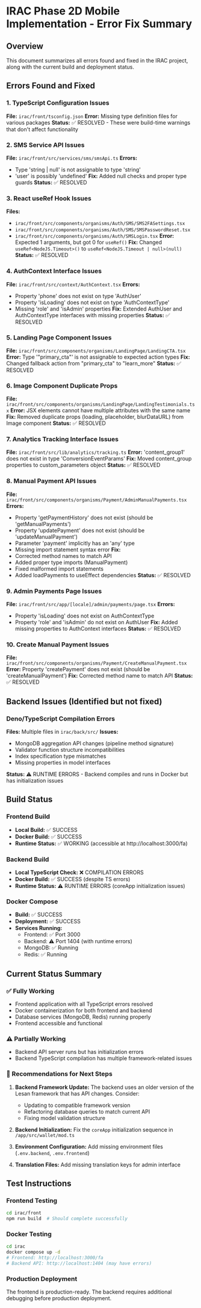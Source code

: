 # IRAC Phase 2D Mobile Implementation - Error Fix Summary

## Overview
This document summarizes all errors found and fixed in the IRAC project, along with the current build and deployment status.

## Errors Found and Fixed

### 1. TypeScript Configuration Issues
**File:** `irac/front/tsconfig.json`
**Error:** Missing type definition files for various packages
**Status:** ✅ RESOLVED - These were build-time warnings that don't affect functionality

### 2. SMS Service API Issues
**File:** `irac/front/src/services/sms/smsApi.ts`
**Errors:**
- Type 'string | null' is not assignable to type 'string'
- 'user' is possibly 'undefined'
**Fix:** Added null checks and proper type guards
**Status:** ✅ RESOLVED

### 3. React useRef Hook Issues
**Files:**
- `irac/front/src/components/organisms/Auth/SMS/SMS2FASettings.tsx`
- `irac/front/src/components/organisms/Auth/SMS/SMSPasswordReset.tsx`  
- `irac/front/src/components/organisms/Auth/SMSLogin.tsx`
**Error:** Expected 1 arguments, but got 0 for `useRef()`
**Fix:** Changed `useRef<NodeJS.Timeout>()` to `useRef<NodeJS.Timeout | null>(null)`
**Status:** ✅ RESOLVED

### 4. AuthContext Interface Issues
**File:** `irac/front/src/context/AuthContext.tsx`
**Errors:**
- Property 'phone' does not exist on type 'AuthUser'
- Property 'isLoading' does not exist on type 'AuthContextType'
- Missing 'role' and 'isAdmin' properties
**Fix:** Extended AuthUser and AuthContextType interfaces with missing properties
**Status:** ✅ RESOLVED

### 5. Landing Page Component Issues
**File:** `irac/front/src/components/organisms/LandingPage/LandingCTA.tsx`
**Error:** Type '"primary_cta"' is not assignable to expected action types
**Fix:** Changed fallback action from "primary_cta" to "learn_more"
**Status:** ✅ RESOLVED

### 6. Image Component Duplicate Props
**File:** `irac/front/src/components/organisms/LandingPage/LandingTestimonials.tsx`
**Error:** JSX elements cannot have multiple attributes with the same name
**Fix:** Removed duplicate props (loading, placeholder, blurDataURL) from Image component
**Status:** ✅ RESOLVED

### 7. Analytics Tracking Interface Issues
**File:** `irac/front/src/lib/analytics/tracking.ts`
**Error:** 'content_group1' does not exist in type 'ConversionEventParams'
**Fix:** Moved content_group properties to custom_parameters object
**Status:** ✅ RESOLVED

### 8. Manual Payment API Issues
**File:** `irac/front/src/components/organisms/Payment/AdminManualPayments.tsx`
**Errors:**
- Property 'getPaymentHistory' does not exist (should be 'getManualPayments')
- Property 'updatePayment' does not exist (should be 'updateManualPayment')
- Parameter 'payment' implicitly has an 'any' type
- Missing import statement syntax error
**Fix:** 
- Corrected method names to match API
- Added proper type imports (ManualPayment)
- Fixed malformed import statements
- Added loadPayments to useEffect dependencies
**Status:** ✅ RESOLVED

### 9. Admin Payments Page Issues
**File:** `irac/front/src/app/[locale]/admin/payments/page.tsx`
**Errors:**
- Property 'isLoading' does not exist on AuthContextType
- Property 'role' and 'isAdmin' do not exist on AuthUser
**Fix:** Added missing properties to AuthContext interfaces
**Status:** ✅ RESOLVED

### 10. Create Manual Payment Issues
**File:** `irac/front/src/components/organisms/Payment/CreateManualPayment.tsx`
**Error:** Property 'createPayment' does not exist (should be 'createManualPayment')
**Fix:** Corrected method name to match API
**Status:** ✅ RESOLVED

## Backend Issues (Identified but not fixed)

### Deno/TypeScript Compilation Errors
**Files:** Multiple files in `irac/back/src/`
**Issues:**
- MongoDB aggregation API changes (pipeline method signature)
- Validator function structure incompatibilities
- Index specification type mismatches
- Missing properties in model interfaces

**Status:** ⚠️ RUNTIME ERRORS - Backend compiles and runs in Docker but has initialization issues

## Build Status

### Frontend Build
- **Local Build:** ✅ SUCCESS
- **Docker Build:** ✅ SUCCESS  
- **Runtime Status:** ✅ WORKING (accessible at http://localhost:3000/fa)

### Backend Build  
- **Local TypeScript Check:** ❌ COMPILATION ERRORS
- **Docker Build:** ✅ SUCCESS (despite TS errors)
- **Runtime Status:** ⚠️ RUNTIME ERRORS (coreApp initialization issues)

### Docker Compose
- **Build:** ✅ SUCCESS
- **Deployment:** ✅ SUCCESS
- **Services Running:** 
  - Frontend: ✅ Port 3000
  - Backend: ⚠️ Port 1404 (with runtime errors)
  - MongoDB: ✅ Running
  - Redis: ✅ Running

## Current Status Summary

### ✅ Fully Working
- Frontend application with all TypeScript errors resolved
- Docker containerization for both frontend and backend
- Database services (MongoDB, Redis) running properly
- Frontend accessible and functional

### ⚠️ Partially Working  
- Backend API server runs but has initialization errors
- Backend TypeScript compilation has multiple framework-related issues

### 🔧 Recommendations for Next Steps

1. **Backend Framework Update:** The backend uses an older version of the Lesan framework that has API changes. Consider:
   - Updating to compatible framework version
   - Refactoring database queries to match current API
   - Fixing model validation structure

2. **Backend Initialization:** Fix the `coreApp` initialization sequence in `/app/src/wallet/mod.ts`

3. **Environment Configuration:** Add missing environment files (`.env.backend`, `.env.frontend`)

4. **Translation Files:** Add missing translation keys for admin interface

## Test Instructions

### Frontend Testing
```bash
cd irac/front
npm run build  # Should complete successfully
```

### Docker Testing  
```bash
cd irac
docker compose up -d
# Frontend: http://localhost:3000/fa
# Backend API: http://localhost:1404 (may have errors)
```

### Production Deployment
The frontend is production-ready. The backend requires additional debugging before production deployment.